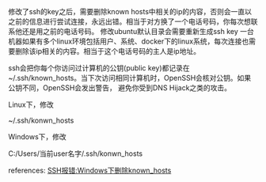 修改了ssh的key之后，需要删除known hosts中相关的ip的内容，否则会一直以之前的信息进行尝试连接，永远出错。相当于对方换了一个电话号码，你每次想联系他还是用之前的电话号码。
修改ubuntu默认目录会需要重新生成ssh key
一台机器如果有多个linux环境包括用户、系统、docker下的linux系统，每次连接也需要删除该ip相关的内容。相当于这个电话号码的主人是ip地址。

ssh会把你每个你访问过计算机的公钥(public key)都记录在~/.ssh/known_hosts。当下次访问相同计算机时，OpenSSH会核对公钥。如果公钥不同，OpenSSH会发出警告， 避免你受到DNS Hijack之类的攻击。


Linux下，修改

~/.ssh/konwn_hosts

Windows下，修改

C:/Users/当前user名字/.ssh/konwn_hosts


references:
[SSH报错:Windows下删除known_hosts](https://www.jianshu.com/p/2b99221f131f?u_atoken=1a8d3a15-58aa-4407-be5b-26e3564fe3b4&u_asession=011DXGZMOTjrA2nQr27xYOMZiDuCypnJL4goqaWfcVRmpqAGvwn4CNWzyV0VQv7qmXX0KNBwm7Lovlpxjd_P_q4JsKWYrT3W_NKPr8w6oU7K-3fzq1m9uZOEFbZETrtIGEPpcarp92QKzyJKyYjREPlmBkFo3NEHBv0PZUm6pbxQU&u_asig=05aDW-yCHahwDpp8Xy5nhr0WCdGDTAFRfYIOvzGhgeOU08OJPB5sCyJR8h6IOQyHPtdHH9F9siY8rfX64L6BbJ0gN50hwoiaW_4nT-euHZdBJLY6JMYCt5U4hgSogQ1aUuKKve-maDg8QBbnHXc3l1pKukdpMV0DL1syS1w9JnxRr9JS7q8ZD7Xtz2Ly-b0kmuyAKRFSVJkkdwVUnyHAIJzbZ6G-nBFwJlWt23j6Mvoau0zqPCaIaMhD2aI1Z83hpzWPRPQyB_SKrj-61LB_f61u3h9VXwMyh6PgyDIVSG1W9_CkulQ-tU9PMZlpZR45z0Y-41c2llcchdtI8N7GcXUx_hSbYWq0vyMvwJfeJLHr0F_vgIVun9g2KR6n_aFIXtmWspDxyAEEo4kbsryBKb9Q&u_aref=DmZPVA3eVwYCQVFZn3GNOZFa0zA%3D)